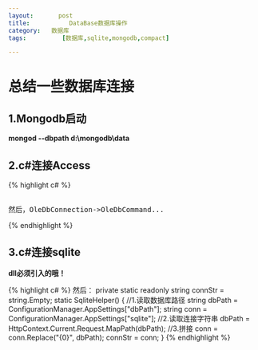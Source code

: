 ```yaml
---
layout:       post
title:           DataBase数据库操作
category:   数据库
tags:          [数据库,sqlite,mongodb,compact]

---
```


# 总结一些数据库连接

## 1.Mongodb启动
**mongod --dbpath d:\mongodb\data**

## 2.c#连接Access

{% highlight c# %}
<pre>
<add name="connstr" connectionString="Provider=Microsoft.Jet.OLEDB.4.0;Data Source=c:\users\cao\documents\visual studio 2013\Projects\Access\Access\db1.mdb" providerName="Access"/>
然后，OleDbConnection->OleDbCommand...
</pre>
{% endhighlight %}

## 3.c#连接sqlite

**dll必须引入的哦！**

  {% highlight c# %}
  <appSettings>
      <add key="dbPath" value="~/db/foodDB.db"/>
      <add key="sqlite" value="Data Source={0};Version=3"/>
  </appSettings>
然后：
       private static readonly string connStr = string.Empty;
        static SqliteHelper()
        {
            //1.读取数据库路径
            string dbPath = ConfigurationManager.AppSettings["dbPath"];
            string conn = ConfigurationManager.AppSettings["sqlite"];
            //2.读取连接字符串
            dbPath = HttpContext.Current.Request.MapPath(dbPath);
            //3.拼接
            conn = conn.Replace("{0}", dbPath);
            connStr = conn;
        }
{% endhighlight %}
